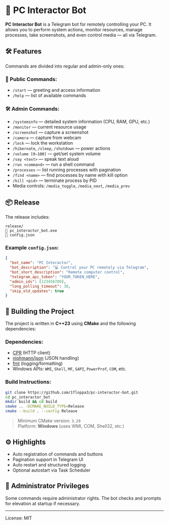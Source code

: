 # 🤖 PC Interactor Bot

**PC Interactor Bot** is a Telegram bot for remotely controlling your PC. It allows you to perform system actions, monitor resources, manage processes, take screenshots, and even control media — all via Telegram.

## 🛠 Features

Commands are divided into regular and admin-only ones:

### 👥 Public Commands:
- `/start` — greeting and access information
- `/help` — list of available commands

### 🛠 Admin Commands:
- `/systeminfo` — detailed system information (CPU, RAM, GPU, etc.)
- `/monitor` — current resource usage
- `/screenshot` — capture a screenshot
- `/camera` — capture from webcam
- `/lock` — lock the workstation
- `/hibernate`, `/sleep`, `/shutdown` — power actions
- `/volume [0–100]` — get/set system volume
- `/say <text>` — speak text aloud
- `/run <command>` — run a shell command
- `/processes` — list running processes with pagination
- `/find <name>` — find processes by name with kill option
- `/kill <pid>` — terminate process by PID
- Media controls: `/media_toggle`, `/media_next`, `/media_prev`

## 📦 Release

The release includes:
```
release/
📂 pc_interactor_bot.exe
📂 config.json
```

### Example `config.json`:
```json
{
  "bot_name": "PC Interactor",
  "bot_description": "💻 Control your PC remotely via Telegram",
  "bot_short_description": "Remote computer control",
  "telegram_api_token": "YOUR_TOKEN_HERE",
  "admin_ids": [123456789],
  "long_polling_timeout": 30,
  "skip_old_updates": true
}
```

## 🔧 Building the Project

The project is written in **C++23** using **CMake** and the following dependencies:

### Dependencies:
- [CPR](https://github.com/libcpr/cpr) (HTTP client)
- [nlohmann/json](https://github.com/nlohmann/json) (JSON handling)
- [fmt](https://github.com/fmtlib/fmt) (logging/formatting)
- Windows APIs: `WMI`, `Shell`, `MF`, `SAPI`, `PowerProf`, `COM`, etc.

### Build Instructions:

```bash
git clone https://github.com/1floppa3/pc-interactor-bot.git
cd pc_interactor_bot
mkdir build && cd build
cmake .. -DCMAKE_BUILD_TYPE=Release
cmake --build . --config Release
```

> Minimum CMake version: `3.29`  
> Platform: **Windows** (uses WMI, COM, Shell32, etc.)

## ⚙️ Highlights

- Auto registration of commands and buttons
- Pagination support in Telegram UI
- Auto restart and structured logging
- Optional autostart via Task Scheduler

## 📌 Administrator Privileges

Some commands require administrator rights. The bot checks and prompts for elevation at startup if necessary.

---

License: MIT
